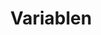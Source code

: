 ---
title: Variablen
eleventyNavigation:
  title: Variablen
  key: dg_2d_variables
  parent: dg_2d
  order: 3
layout: "../de/2d/03_1-variables.md"
---